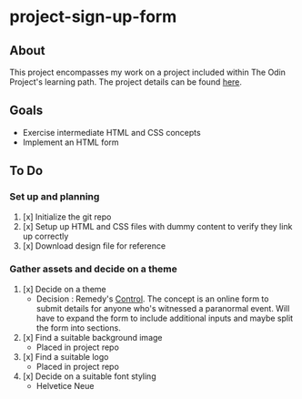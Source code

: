 # project-sign-up-form

## About

This project encompasses my work on a project included within The Odin Project's learning path. The project details can be found [here](https://www.theodinproject.com/lessons/node-path-intermediate-html-and-css-sign-up-form).

## Goals

* Exercise intermediate HTML and CSS concepts
* Implement an HTML form

## To Do

### __Set up and planning__
1. [x] Initialize the git repo
2. [x] Setup up HTML and CSS files with dummy content to verify they link up correctly
3. [x] Download design file for reference


### __Gather assets and decide on a theme__
1. [x] Decide on a theme
    * Decision : Remedy's [Control](https://www.remedygames.com/games/control). The concept is an online form to submit details for anyone who's witnessed a paranormal event. Will have to expand the form to include additional inputs and maybe split the form into sections.
2. [x] Find a suitable background image
    * Placed in project repo
3. [x] Find a suitable logo
    * Placed in project repo
4. [x] Decide on a suitable font styling
    * Helvetice Neue